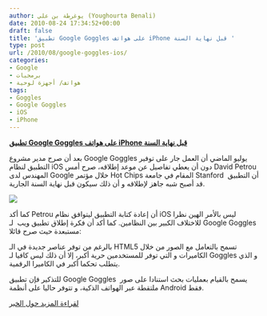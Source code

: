```yaml
---
author: يوغرطة بن علي (Youghourta Benali)
date: 2010-08-24 17:34:52+00:00
draft: false
title: 'تطبيق Google Goggles على هواتف iPhone قبل نهاية السنة '
type: post
url: /2010/08/google-goggles-ios/
categories:
- Google
- برمجيات
- هواتف/ أجهزة لوحية
tags:
- Goggles
- Google Goggles
- iOS
- iPhone
---
```


**[تطبيق Google Goggles على هواتف iPhone قبل نهاية السنة](https://www.it-scoop.com/2010/08/google-goggles-ios)**


بعد أن صرح مدير مشروع Google Goggles يوليو الماضي أن العمل جار على توفير التطبيق لنظام iOS دون أن يعطي تفاصيل عن موعد إطلاقه، صرح أمس David Petrou المهندس لدى Google خلال مؤتمر Hot Chips المقام في جامعة Stanford  أن التطبيق قد أصبح شبه جاهز لإطلاقه و أن ذلك سيكون قبل نهاية السنة الجارية.

[![](https://www.it-scoop.com/wp-content/uploads/2010/08/Google-Goggles.jpg)
](https://www.it-scoop.com/2010/08/google-goggles-ios)

كما أكد Petrou أن إعادة كتابة التطبيق ليتوافق نظام iOS ليس بالأمر الهين نظرا للاختلاف الكبير بين النظامين. كما أكد أن فكرة إطلاق تطبيق ويب  لـ Google Goggles مستبعدة حيث صرح قائلا:

بالرغم من توفر عناصر جديدة في الـ HTML5 تسمح بالتعامل مع الصور من خلال الكاميرات و التي توفر للمستخدمين حرية أكبر، إلا أن ذلك ليس كافيا لـ Goggles و الذي يتطلب تحكما أكبر في الكاميرا الرقمية.

للتذكير فإن تطبيق Google Goggles  يسمح بالقيام بعمليات بحث استنادا على صور ملتقطة عبر الهواتف الذكية، و تتوفر حاليا على أنظمة Android فقط.

[لقراءة المزيد حول الخبر](http://www.ubergizmo.com/15/archives/2010/08/google_goggles_coming_to_ios_platform.html)
